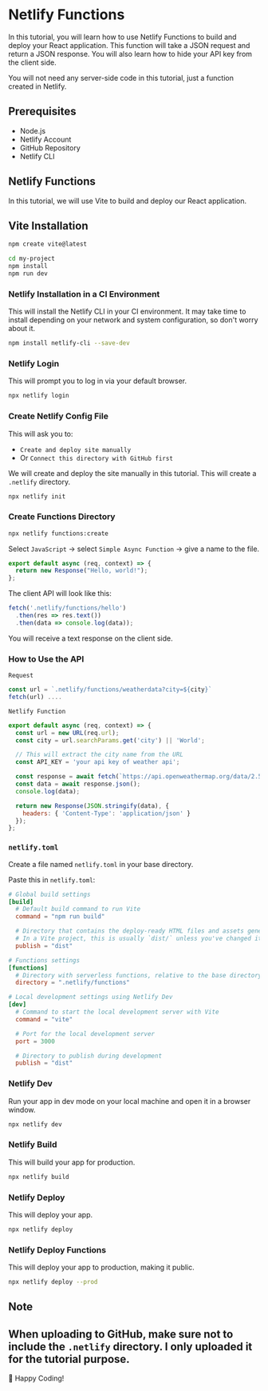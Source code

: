 # Netlify Functions

In this tutorial, you will learn how to use Netlify Functions to build and deploy your React application. This function will take a JSON request and return a JSON response. You will also learn how to hide your API key from the client side.

You will not need any server-side code in this tutorial, just a function created in Netlify.

## Prerequisites
- Node.js
- Netlify Account
- GitHub Repository
- Netlify CLI

## Netlify Functions
In this tutorial, we will use Vite to build and deploy our React application.

## Vite Installation
```bash
npm create vite@latest
```

```bash
cd my-project
npm install
npm run dev
```

### Netlify Installation in a CI Environment
This will install the Netlify CLI in your CI environment. It may take time to install depending on your network and system configuration, so don't worry about it.
```bash
npm install netlify-cli --save-dev
```

### Netlify Login
This will prompt you to log in via your default browser.
```bash
npx netlify login
```

### Create Netlify Config File
This will ask you to:
- `Create and deploy site manually`
- Or `Connect this directory with GitHub first`

We will create and deploy the site manually in this tutorial. This will create a `.netlify` directory.
```bash
npx netlify init
```

### Create Functions Directory
```bash
npx netlify functions:create
```
Select `JavaScript` → select `Simple Async Function` → give a name to the file.

```javascript
export default async (req, context) => {
  return new Response("Hello, world!");
};
```

The client API will look like this:

```javascript
fetch('.netlify/functions/hello')
  .then(res => res.text())
  .then(data => console.log(data));
```
You will receive a text response on the client side.

### How to Use the API
`Request`
```javascript
const url = `.netlify/functions/weatherdata?city=${city}`
fetch(url) ....
```

`Netlify Function`
```javascript
export default async (req, context) => {
  const url = new URL(req.url);
  const city = url.searchParams.get('city') || 'World';

  // This will extract the city name from the URL
  const API_KEY = 'your api key of weather api';

  const response = await fetch(`https://api.openweathermap.org/data/2.5/weather?q=${city}&units=metric&appid=${API_KEY}`);
  const data = await response.json();
  console.log(data);

  return new Response(JSON.stringify(data), {
    headers: { 'Content-Type': 'application/json' }
  });
};
```

### `netlify.toml`
Create a file named `netlify.toml` in your base directory.

Paste this in `netlify.toml`:

```toml
# Global build settings
[build]
  # Default build command to run Vite
  command = "npm run build"

  # Directory that contains the deploy-ready HTML files and assets generated by the build.
  # In a Vite project, this is usually `dist/` unless you've changed it in your Vite config.
  publish = "dist"

# Functions settings
[functions]
  # Directory with serverless functions, relative to the base directory
  directory = ".netlify/functions"

# Local development settings using Netlify Dev
[dev]
  # Command to start the local development server with Vite
  command = "vite"

  # Port for the local development server
  port = 3000

  # Directory to publish during development
  publish = "dist"
```

### Netlify Dev
Run your app in dev mode on your local machine and open it in a browser window.

```bash
npx netlify dev
```

### Netlify Build
This will build your app for production.

```bash
npx netlify build
```

### Netlify Deploy
This will deploy your app.

```bash
npx netlify deploy
```

### Netlify Deploy Functions
This will deploy your app to production, making it public.

```bash
npx netlify deploy --prod
```

## Note
When uploading to GitHub, make sure not to include the `.netlify` directory. I only uploaded it for the tutorial purpose. 
----------------------------------------------
🚀 Happy Coding!
